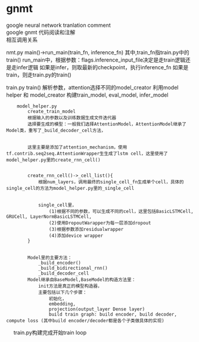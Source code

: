# gnmt  
google neural network tranlation comment  
google gnmt 代码阅读和注解  
相互调用关系  

nmt.py
	main()->run_main(train_fn, inference_fn)
	其中,train_fn指train.py中的train()
	run_main中，根据参数：flags.inference_input_file决定是走train逻辑还是走infer逻辑
	如果是infer，则取最新的checkpoint，执行inference_fn
	如果是train，则走train.py的train()


train.py
	train()
	解析参数，attention选择不同的model_creator
	利用model helper 和 model_creator 构建train_model, eval_model, infer_model


		model_helper.py
			create_train_model
			根据输入的参数以及训练数据生成文件迭代器
			选择要生成的模型：一般我们选择AttentionModel，AttentionModel继承了Model类，重写了_build_decoder_cell方法，


			这里主要是添加了attention_mechanism，使用tf.contrib.seq2seq.AttentionWrapper生生成了lstm cell，这里使用了model_helper.py里的create_rnn_cell()


			create_rnn_cell()->_cell_list(){
				根据num_layers，调用最终的single_cell_fn生成单个cell，具体的single_cell的方法为model_helper.py里的_single_cell


				single_cell里，
					(1)根据不同的参数，可以生成不同的cell，这里包括BasicLSTMCell, GRUCell, LayerNormBasicLSTMCell,
					(2)使用DropoutWarapper为每一层添加dropout
					(3)根据参数添加residualwrapper
					(4)添加device wrapper
			}


			Model里的主要方法：
				_build_encoder()
				_build_bidirectional_rnn()
				_build_decoder_cell
			Model继承自BaseModel,BaseModel的构造方法里：
				init方法是真正的模型构造器，
				主要包括以下几个步骤：
					初始化，
					embedding, 
					projection(output_layer Dense layer)
					build train graph: build encoder, build decoder, compute loss (其中build encoder/decoder都是各个子类做具体的实现)
    
train.py构建完成开始train loop
